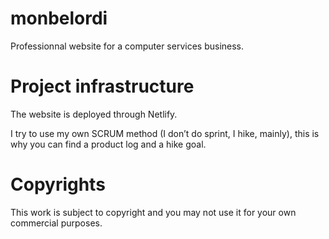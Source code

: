 # monbelordi

Professionnal website for a computer services business.


# Project infrastructure

The website is deployed through Netlify.

I try to use my own SCRUM method (I don’t do sprint, I hike, mainly), this is why you can find a product log and a hike goal.


# Copyrights

This work is subject to copyright and you may not use it for your own commercial purposes.
